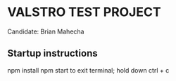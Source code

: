 # VALSTRO TEST PROJECT

Candidate: Brian Mahecha

## Startup instructions
npm install
npm start
to exit terminal; hold down ctrl + c